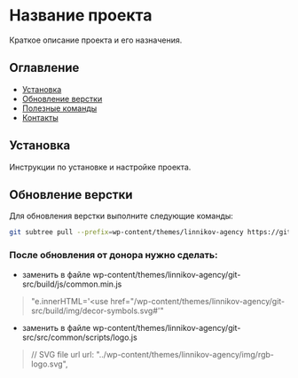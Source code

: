 # Название проекта

Краткое описание проекта и его назначения.

## Оглавление

- [Установка](#установка)
- [Обновление верстки](#обновление-верстки)
- [Полезные команды](#полезные-команды)
- [Контакты](#контакты)

## Установка

Инструкции по установке и настройке проекта.

## Обновление верстки

Для обновления верстки выполните следующие команды:

```bash
git subtree pull --prefix=wp-content/themes/linnikov-agency https://github.com/techno-trump/linnikov-agency.git main --squash
```

### После обновления от донора нужно сделать:
- заменить в файле wp-content/themes/linnikov-agency/git-src/build/js/common.min.js
> "e.innerHTML='<use href="/wp-content/themes/linnikov-agency/git-src/build/img/decor-symbols.svg#'"
- заменить в файле wp-content/themes/linnikov-agency/git-src/src/common/scripts/logo.js  
> // SVG file url url: "../wp-content/themes/linnikov-agency/img/rgb-logo.svg",
